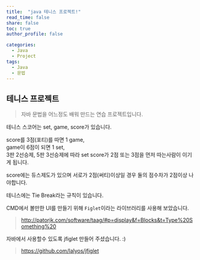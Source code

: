 ```yaml
---
title:  "java 테니스 프로젝트!"
read_time: false
share: false
toc: true
author_profile: false

categories:
  - Java
  - Project
tags:
  - Java
  - 문법
---
```


## 테니스 프로젝트

> 자바 문법을 어느정도 배워 만드는 연습 프로젝트입니다.  

테니스 스코어는 set, game, score가 있습니다.  

score를 3점(포티)를 따면 1 game,  
game이 6점이 되면 1 set,  
3판 2선승제, 5판 3선승제에 따라 set score가 2점 또는 3점을 먼저 따는사람이 이기게 됩니다.  

score에는 듀스제도가 있으며 서로가 2점(써티)이상일 경우 둘의 점수차가 2점이상 나야합니다.  



테니스에는  Tie Break라는 규칙이 있습니다.  


CMD에서 볼만한 UI를 만들기 위해 `Figlet`이라는 라이브러리를 사용해 보았습니다.
> http://patorjk.com/software/taag/#p=display&f=Blocks&t=Type%20Something%20

자바에서 사용할수 있도록 jfiglet 만들어 주셨습니다. :)
> https://github.com/lalyos/jfiglet 



